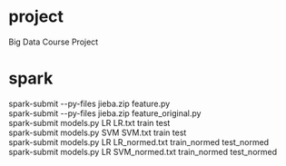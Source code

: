 # project

Big Data Course Project

# spark

spark-submit --py-files jieba.zip feature.py   
spark-submit --py-files jieba.zip feature_original.py  
spark-submit models.py LR LR.txt train test   
spark-submit models.py SVM SVM.txt train test   
spark-submit models.py LR LR_normed.txt train_normed test_normed   
spark-submit models.py LR SVM_normed.txt train_normed test_normed  